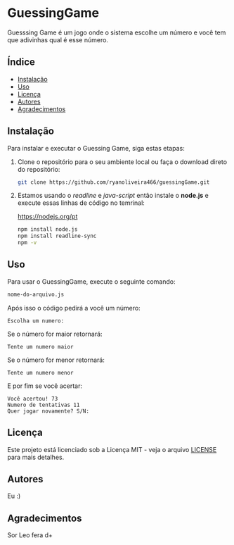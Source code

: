 # GuessingGame

Guesssing Game é um jogo onde o sistema escolhe um número e você tem que adivinhas qual é esse número.

## Índice

- [Instalação](#instalação)
- [Uso](#uso)
- [Licença](#licença)
- [Autores](#autores)
- [Agradecimentos](#agradecimentos)

## Instalação

Para instalar e executar o Guessing Game, siga estas etapas:

1. Clone o repositório para o seu ambiente local ou faça o download direto do repositório:

    ```bash
    git clone https://github.com/ryanoliveira466/guessingGame.git
    ```

2. Estamos usando o *readline* e *java-script* então instale o **node.js** e execute essas linhas de código no temrinal:

    
    https://nodejs.org/pt
    ```bash
    npm install node.js
    npm install readline-sync
    npm -v
    ```
    


## Uso

Para usar o GuessingGame, execute o seguinte comando:

```bash
nome-do-arquivo.js
```

Após isso o código pedirá a você um número:

```plaintext
Escolha um numero: 
```

Se o número for maior retornará:
 ```
Tente um numero maior
```

Se o número for menor retornará:

```
Tente um numero menor
```

E por fim se você acertar:

```
Você acertou! 73
Numero de tentativas 11
Quer jogar novamente? S/N:
```


## Licença

Este projeto está licenciado sob a Licença MIT - veja o arquivo [LICENSE](https://choosealicense.com/licenses/mit/) para mais detalhes.

## Autores

Eu   :)

## Agradecimentos

Sor Leo fera d+
```
